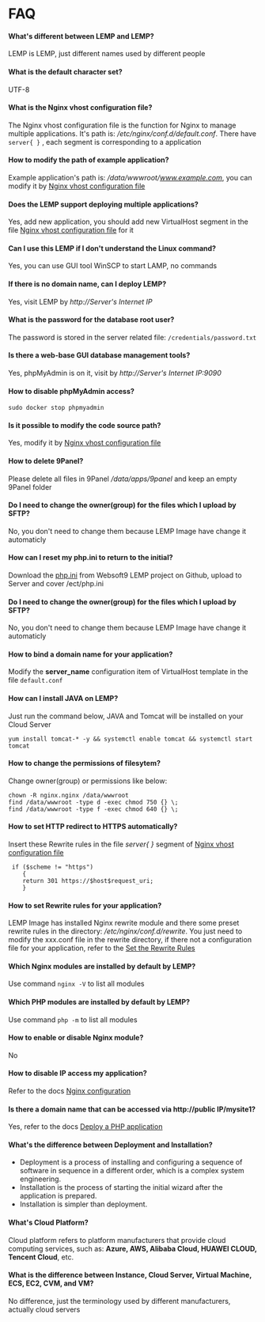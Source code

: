 # FAQ

#### What's different between LEMP and LEMP?

LEMP is LEMP, just different names used by different people

#### What is the default character set?

UTF-8

#### What is the Nginx vhost configuration file?

The Nginx vhost configuration file is the function for Nginx to manage multiple applications. It's path is: */etc/nginx/conf.d/default.conf*.
There have `server{ }` , each segment is corresponding to a application

#### How to modify the path of example application?

Example application's path is: */data/wwwroot/www.example.com*, you can modify it by [Nginx vhost configuration file](/stack-components.md#nginx)

#### Does the LEMP support deploying multiple applications?

Yes, add new application, you should add new VirtualHost segment in the file [Nginx vhost configuration file](/stack-components.md#nginx) for it

#### Can I use this LEMP if I don't understand the Linux command?

Yes, you can use GUI tool WinSCP to start LAMP, no commands

#### If there is no domain name, can I deploy LEMP?

Yes, visit LEMP by *http://Server's Internet IP*

#### What is the password for the database root user?

The password is stored in the server related file: `/credentials/password.txt`

#### Is there a web-base GUI database management tools?

Yes, phpMyAdmin is on it, visit by *http://Server's Internet IP:9090*

#### How to disable phpMyAdmin access?

```
sudo docker stop phpmyadmin
```

#### Is it possible to modify the code source path?

Yes, modify it by [Nginx vhost configuration file](/stack-components.md#nginx)

#### How to delete 9Panel?

Please delete all files in 9Panel */data/apps/9panel* and keep an empty 9Panel folder

#### Do I need to change the owner(group) for the files which I upload by SFTP?

No, you don't need to change them because LEMP Image have change it automaticly

#### How can I reset my php.ini to return to the initial?

Download the [php.ini](https://github.com/Websoft9/ansible-lamp/blob/master/roles/php/templates/php.ini) from Websoft9 LEMP project on Github, upload to Server and cover /ect/php.ini

#### Do I need to change the owner(group) for the files which I upload by SFTP?
No, you don't need to change them because LEMP Image have change it automaticly

#### How to bind a domain name for your application?
Modify the **server_name** configuration item of VirtualHost template in the file `default.conf`

#### How can I install JAVA on LEMP?
Just run the command below, JAVA and Tomcat will be installed on your Cloud Server
```shell
yum install tomcat-* -y && systemctl enable tomcat && systemctl start tomcat
```

#### How to change the permissions of filesytem?

Change owner(group) or permissions like below:

```shell
chown -R nginx.nginx /data/wwwroot
find /data/wwwroot -type d -exec chmod 750 {} \;
find /data/wwwroot -type f -exec chmod 640 {} \;
```

#### How to set HTTP redirect to HTTPS automatically?

Insert these Rewrite rules in the file *server{ }* segment of [Nginx vhost configuration file](/stack-components.md#nginx)
```
 if ($scheme != "https") 
    {
    return 301 https://$host$request_uri;
    }
```
#### How to set Rewrite rules for your application?
LEMP Image has installed Nginx rewrite module and there some preset rewrite rules in the directory: */etc/nginx/conf.d/rewrite*. You just need to modify the xxx.conf file in the rewrite directory, if there not a configuration file for your application, refer to the [Set the Rewrite Rules](/solution-more.md#use-rewrite)

#### Which Nginx modules are installed by default by LEMP?

Use command `nginx -V` to list all modules

#### Which PHP modules are installed by default by LEMP?

Use command `php -m` to list all modules

#### How to enable or disable Nginx module?

No

#### How to disable IP access my application?

Refer to the docs [Nginx configuration](https://support.websoft9.com/docs/linux/webs-nginx.html#disable-ip-access)

#### Is there a domain name that can be accessed via http://public IP/mysite1?

Yes, refer to the docs [Deploy a PHP application](/lamp/solution-deployment.html#deploy-second-application)

#### What's the difference between Deployment and Installation?

- Deployment is a process of installing and configuring a sequence of software in sequence in a different order, which is a complex system engineering.  
- Installation is the process of starting the initial wizard after the application is prepared.  
- Installation is simpler than deployment. 

#### What's Cloud Platform?

Cloud platform refers to platform manufacturers that provide cloud computing services, such as: **Azure, AWS, Alibaba Cloud, HUAWEI CLOUD, Tencent Cloud**, etc.

#### What is the difference between Instance, Cloud Server, Virtual Machine, ECS, EC2, CVM, and VM?

No difference, just the terminology used by different manufacturers, actually cloud servers